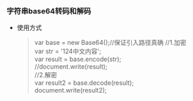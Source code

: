### 字符串base64转码和解码

* 使用方式  
  > var base = new Base64();//保证引入路径真确
  > //1.加密  
  > var str = '124中文内容';  
  > var result = base.encode(str);  
  > //document.write(result);  
  > //2.解密  
  > var result2 = base.decode(result);  
  > document.write(result2);  